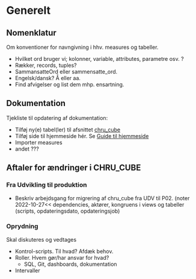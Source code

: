 # Generelt

##	Nomenklatur
Om konventioner for navngivning i hhv. measures og tabeller. 
- Hvilket ord bruger vi; kolonner, variable, attributes, parametre osv. ? 
- Rækker, records, tuples? 
- SammansatteOrd eller sammensatte_ord. 
- Engelsk/dansk? Å eller aa. 
- Find afvigelser og list dem mhp. ensartning. 

## Dokumentation
Tjekliste til opdatering af dokumentation:
- Tilføj ny(e) tabel(ler) til afsnittet <a href="https://dataogdigitalisering.github.io/dokumentation/chru_cube" target="_blank">chru_cube</a>
- Tilføj side til hjemmeside hér. Se <a href="https://dataogdigitalisering.github.io/dokumentation/GuideTilHjemmeside" target="_blank">Guide til hjemmeside</a>
- Importer measures
- andet ???


##	Aftaler for ændringer i CHRU_CUBE

###	Fra Udvikling til produktion
- Beskriv arbejdsgang for migrering af chru_cube fra UDV til P02. 
(noter 2022-10-27<< dependencies, aktører, kongruens i views og tabeller (scripts, opdateringsdato, opdateringsjob)

###	Oprydning
Skal diskuteres og vedtages
- Kontrol-scripts. Til hvad? Afdæk behov.
- Roller. Hvem gør/har ansvar for hvad?
  - SQL, Git, dashboards, dokumentation
- Intervaller

<!--
##	Om CHRU_
OM KUBER. FORDELE VED AT ARBEJDE MED KUBER<<
Kuben består hovedsageligt af bearbejdet data fra SD. For at blive bekendt med kuben gennemgås her HR Ledelses-dashboardet’s afsnit ét for ét. Du anbefales selv at genskabe modellen i Power BI. 
Du vil i det følgende blive præsenteret for overvejelser ifm. databearbejdning, ETL og measures. 
•	Tabeller, views, measures mm. 
-->
